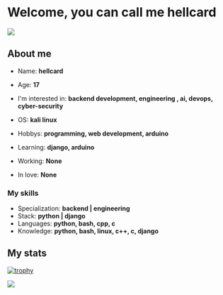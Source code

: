 <h1>Welcome, you can call me hellcard</h1>



![](https://komarev.com/ghpvc/?username=hellcard&color=blueviolet)

<h2>About me</h2>

- Name: **hellcard**

- Age: **17**

- I'm interested in: **backend development, engineering , ai, devops, cyber-security**

- OS: **kali linux**
  
- Hobbys: **programming, web development, arduino**

- Learning: **django, arduino**

- Working: **None**

- In love: **None**

<h3>My skills</h3>

- Specialization: **backend | engineering**
- Stack: **python | django**
- Languages: **python, bash, cpp, c**
- Knowledge: **python, bash, linux, c++, c, django**

<h2>My stats</h2>

[![trophy](https://github-profile-trophy.vercel.app/?username=hellcard&theme=onedark&no-frame=true)](https://github.com/ryo-ma/github-profile-trophy)

![](https://github-readme-stats.vercel.app/api?username=hellcard&show_icons=true&theme=dark&hide_border=true)
